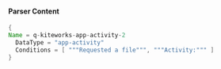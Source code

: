 #### Parser Content
```Java
{
Name = q-kiteworks-app-activity-2
  DataType = "app-activity"
  Conditions = [ """Requested a file""", """Activity:""" ]
}
```